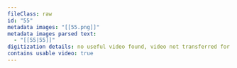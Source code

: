 ```yaml
---
fileClass: raw
id: "55"
metadata images: "[[55.png]]"
metadata images parsed text:
  - "[[55|55]]"
digitization details: no useful video found, video not transferred for parsing
contains usable video: true
---
```

